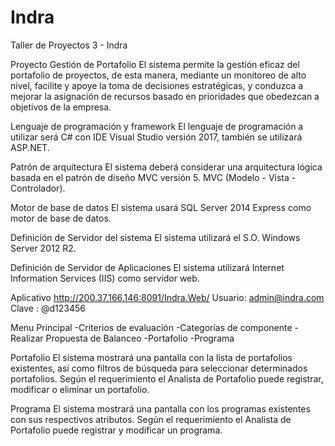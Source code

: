 # Indra
Taller de Proyectos 3 - Indra


Proyecto Gestión de Portafolio
El sistema permite la gestión eficaz del portafolio de proyectos, de esta manera, mediante un monitoreo de alto nivel, facilite y apoye la toma de decisiones estratégicas, y conduzca a mejorar la asignación de recursos basado en prioridades que obedezcan a objetivos de la empresa.

Lenguaje de programación y framework
El lenguaje de programación a utilizar será C# con IDE Visual Studio versión 2017, también se utilizará ASP.NET.

Patrón de arquitectura
El sistema deberá considerar una arquitectura lógica basada en el patrón de diseño MVC versión 5. MVC (Modelo - Vista - Controlador).

Motor de base de datos
El sistema usará SQL Server 2014 Express como motor de base de datos.

Definición de Servidor del sistema
El sistema utilizará el S.O. Windows Server 2012 R2.

Definición de Servidor de Aplicaciones
El sistema utilizará Internet Information Services (IIS) como servidor web.

Aplicativo
http://200.37.166.146:8091/Indra.Web/
Usuario: admin@indra.com
Clave  : @d123456

Menu Principal
-Criterios de evaluación
-Categorías de componente
-Realizar Propuesta de Balanceo
-Portafolio
-Programa


Portafolio
El sistema mostrará una pantalla con la lista de portafolios existentes, así como filtros de búsqueda para seleccionar determinados portafolios. Según el requerimiento el Analista de Portafolio puede registrar, modificar o eliminar un portafolio.

Programa
El sistema mostrará una pantalla con los programas existentes con sus respectivos atributos. Según el requerimiento el Analista de Portafolio puede registrar y modificar un programa.







